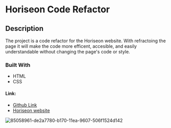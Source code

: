 # Horiseon Code Refactor 

<h2>Description</h2>

The project is a code refactor for the Horiseon website. With refractoing the page it will make the code more efficent, accesible, and easily understandable without changing the page's code or style. 

<h3> Built With </h3>

* HTML
* CSS

<h4> Link: </h4>

* [Github Link](https://github.com/channy3687/channy3687.Horiseo.git)
* [Horiseon website](https://channy3687.github.io/channy3687.Horiseo/)

![85058961-de2a7780-b170-11ea-9607-506f1524d142](https://user-images.githubusercontent.com/88798354/131268453-5e0697ff-5e8a-4cac-a1e3-11a617aebfa8.jpeg)
